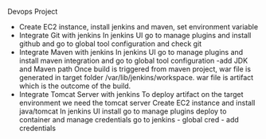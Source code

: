  Devops Project
* Create EC2 instance, install jenkins and maven, set environment variable
* Integrate Git with jenkins 
    In jenkins UI go to manage plugins and install github and go to global tool configuration and check git
* Integrate Maven with jenkins
    In jenkins UI go to manage plugins and install maven integration and go to global tool configuration -add JDK and Maven path
    Once build is triggered from maven project, war file is generated in target folder /var/lib/jenkins/workspace.
    war file is artifact which is the outcome of the build.
* Integrate Tomcat Server with jenkins
    To deploy artifact on the target environment we need the tomcat server 
    Create EC2 instance and install java/tomcat
    In jenkins UI install go to manage plugins deploy to container and manage credentials go to jenkins - global cred - add credentials
    